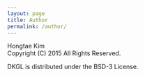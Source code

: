 ```yaml
---
layout: page
title: Author
permalink: /author/
---
```


Hongtae Kim  
Copyright (C) 2015 All Rights Reserved.

DKGL is distributed under the BSD-3 License.
